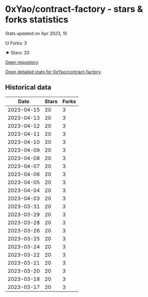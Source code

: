 # 0xYao/contract-factory - stars & forks statistics

Stats updated on Apr 2023, 15

☋ Forks: 3

★ Stars: 20

[Open repository](https://github.com/0xYao/contract-factory)

[Open detailed stats for 0xYao/contract-factory](https://reviewgithub.com/rep/0xYao/contract-factory)

## Historical data
| Date | Stars | Forks |
|------|-------|-------|
| 2023-04-15 | 20 | 3 | 
| 2023-04-13 | 20 | 3 | 
| 2023-04-12 | 20 | 3 | 
| 2023-04-11 | 20 | 3 | 
| 2023-04-10 | 20 | 3 | 
| 2023-04-09 | 20 | 3 | 
| 2023-04-08 | 20 | 3 | 
| 2023-04-07 | 20 | 3 | 
| 2023-04-06 | 20 | 3 | 
| 2023-04-05 | 20 | 3 | 
| 2023-04-04 | 20 | 3 | 
| 2023-04-03 | 20 | 3 | 
| 2023-03-31 | 20 | 3 | 
| 2023-03-29 | 20 | 3 | 
| 2023-03-28 | 20 | 3 | 
| 2023-03-26 | 20 | 3 | 
| 2023-03-25 | 20 | 3 | 
| 2023-03-24 | 20 | 3 | 
| 2023-03-22 | 20 | 3 | 
| 2023-03-21 | 20 | 3 | 
| 2023-03-20 | 20 | 3 | 
| 2023-03-18 | 20 | 3 | 
| 2023-03-17 | 20 | 3 | 

